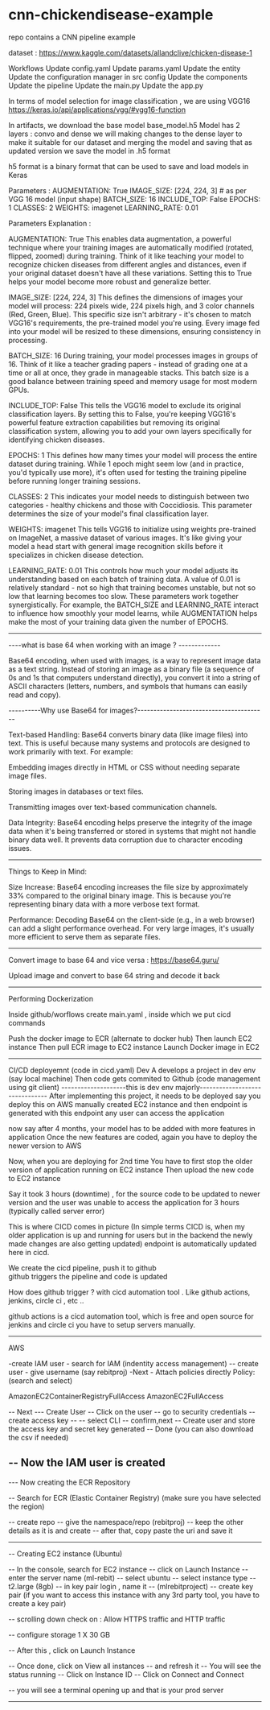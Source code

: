 # cnn-chickendisease-example
repo contains a CNN pipeline example

dataset : https://www.kaggle.com/datasets/allandclive/chicken-disease-1


Workflows
Update config.yaml
Update params.yaml
Update the entity
Update the configuration manager in src config
Update the components
Update the pipeline
Update the main.py
Update the app.py

In terms of model selection for image classification , we are using VGG16
https://keras.io/api/applications/vgg/#vgg16-function

In artifacts, we download the base model base_model.h5
Model has 2 layers : convo and dense 
we will making changes to the dense layer to make it suitable for our dataset
and merging the model and saving that as updated version 
we save the model in .h5 format

h5 format is a binary format that can be used to save and load models in Keras


Parameters :
AUGMENTATION: True
IMAGE_SIZE: [224, 224, 3] # as per VGG 16 model (input shape)
BATCH_SIZE: 16
INCLUDE_TOP: False
EPOCHS: 1
CLASSES: 2
WEIGHTS: imagenet
LEARNING_RATE: 0.01

Parameters Explanation :

AUGMENTATION: True
This enables data augmentation, a powerful technique where your training images are automatically modified (rotated, flipped, zoomed) during training. Think of it like teaching your model to recognize chicken diseases from different angles and distances, even if your original dataset doesn't have all these variations. Setting this to True helps your model become more robust and generalize better.

IMAGE_SIZE: [224, 224, 3]
This defines the dimensions of images your model will process: 224 pixels wide, 224 pixels high, and 3 color channels (Red, Green, Blue). This specific size isn't arbitrary - it's chosen to match VGG16's requirements, the pre-trained model you're using. Every image fed into your model will be resized to these dimensions, ensuring consistency in processing.

BATCH_SIZE: 16
During training, your model processes images in groups of 16. Think of it like a teacher grading papers - instead of grading one at a time or all at once, they grade in manageable stacks. This batch size is a good balance between training speed and memory usage for most modern GPUs.

INCLUDE_TOP: False
This tells the VGG16 model to exclude its original classification layers. By setting this to False, you're keeping VGG16's powerful feature extraction capabilities but removing its original classification system, allowing you to add your own layers specifically for identifying chicken diseases.

EPOCHS: 1
This defines how many times your model will process the entire dataset during training. While 1 epoch might seem low (and in practice, you'd typically use more), it's often used for testing the training pipeline before running longer training sessions.

CLASSES: 2
This indicates your model needs to distinguish between two categories - healthy chickens and those with Coccidiosis. This parameter determines the size of your model's final classification layer.

WEIGHTS: imagenet
This tells VGG16 to initialize using weights pre-trained on ImageNet, a massive dataset of various images. It's like giving your model a head start with general image recognition skills before it specializes in chicken disease detection.

LEARNING_RATE: 0.01
This controls how much your model adjusts its understanding based on each batch of training data. A value of 0.01 is relatively standard - not so high that training becomes unstable, but not so low that learning becomes too slow.
These parameters work together synergistically. For example, the BATCH_SIZE and LEARNING_RATE interact to influence how smoothly your model learns, while AUGMENTATION helps make the most of your training data given the number of EPOCHS.

----------------------------------------------------------------------------------------
----what is base 64 when working with an image ? -------------

Base64 encoding, when used with images, is a way to represent image data as a text string. Instead of storing an image as a binary file (a sequence of 0s and 1s that computers understand directly), you convert it into a string of ASCII characters (letters, numbers, and symbols that humans can easily read and copy).

----------Why use Base64 for images?----------------------------------------

Text-based Handling: Base64 converts binary data (like image files) into text. This is useful because many systems and protocols are designed to work primarily with text. For example:

Embedding images directly in HTML or CSS without needing separate image files.

Storing images in databases or text files.

Transmitting images over text-based communication channels.

Data Integrity: Base64 encoding helps preserve the integrity of the image data when it's being transferred or stored in systems that might not handle binary data well. It prevents data corruption due to character encoding issues.

-------------------------------------------------------------------------------
Things to Keep in Mind:

Size Increase: Base64 encoding increases the file size by approximately 33% compared to the original binary image. This is because you're representing binary data with a more verbose text format.

Performance: Decoding Base64 on the client-side (e.g., in a web browser) can add a slight performance overhead. For very large images, it's usually more efficient to serve them as separate files.

------------------------------------------------------------------------------

Convert image to base 64 and vice versa : https://base64.guru/

Upload  image and convert to base 64 string and decode it back 

---------------------------------------------------------------------

Performing Dockerization


Inside github/worflows create main.yaml , inside which we put cicd commands


Push the docker image to ECR (alternate to docker hub)
Then launch EC2 instance
Then pull ECR image to EC2 instance
Launch Docker image in EC2




------------------------------------------------------------------------

CI/CD deployemnt (code in cicd.yaml)
Dev A develops a project in dev env (say local machine)
Then code gets commited to Github (code management using git client)
--------------------this is dev env majorly-------------------------------
After implementing this project, it needs to be deployed
say you deploy this on AWS manually created EC2 instance and then endpoint is generated
with this endpoint any user can access the application

now say after 4 months, your model has to be added with more features in application 
Once the new features are coded, again you have to deploy the newer version to AWS

Now, when you are deploying for 2nd time
You have to first stop the older version of application running on EC2 instance
Then upload the new code to EC2 instance

Say it took 3 hours (downtime) , for the source code to be updated to newer 
version and the user was unable to access the application for 3 hours
(typically called server error)

This is where CICD comes in picture
(In simple terms CICD is, when my older application is up and running for users but in the backend the newly made changes are also getting updated)
endpoint is automatically updated here in cicd.

We create the cicd pipeline, push it to github   
github triggers the pipeline and code is updated

How does github trigger ? with cicd automation tool .
Like github actions, jenkins, circle ci , etc .. 

github actions is a cicd automation tool, which is free and open source
for jenkins and circle ci you have to setup servers manually.

---------------------------------------------------------------------

AWS

-create IAM user - search for IAM (indentity access management)
-- create user - give username (say rebitproj)
-Next - Attach policies directly
Policy: (search and select)

AmazonEC2ContainerRegistryFullAccess
AmazonEC2FullAccess

-- Next --- Create User -- Click on the user
-- go to security credentials -- create access key -- 
-- select CLI -- confirm,next 
-- Create user and store the access key and secret key generated
-- Done (you can also download the csv if needed)

-- Now the IAM user is created
---------------------------------------------------------------------
--- Now creating the ECR Repository

-- Search for ECR (Elastic Container Registry)
(make sure you have selected the region)

-- create repo
-- give the namespace/repo (rebitproj)
-- keep the other details as it is and create 
-- after that, copy paste the uri and save it

-------------------------------------------------------------------------------

-- Creating EC2 instance (Ubuntu)

-- In the console, search for EC2 instance
-- click on Launch Instance
-- enter the server name (ml-rebit)
-- select ubuntu
-- select instance type  -- t2.large (8gb)
-- in key pair login , name it -- (mlrebitproject) -- create key pair
(if you want to access this instance with any 3rd party tool, you have to create a key pair)

-- scrolling down check on : Allow HTTPS traffic and HTTP traffic

-- configure storage 1 X 30 GB

-- After this , click on Launch Instance

-- Once done, click on View all instances -- and refresh it
-- You will see the status running
-- Click on Instance ID
-- Click on Connect and Connect

-- you will see a terminal opening up and that is your prod server

------------------------------------------------------------------------------

